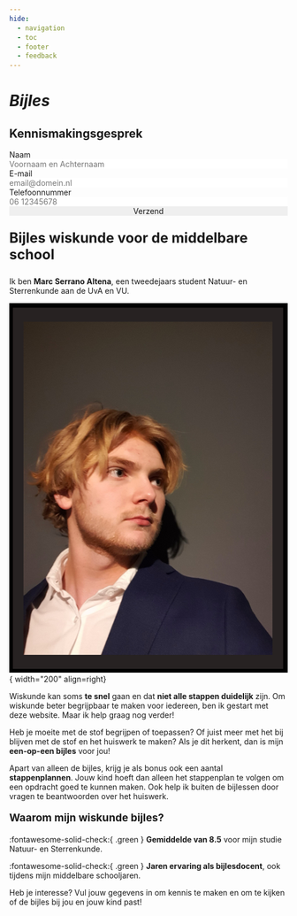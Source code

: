 ```yaml
---
hide:
  - navigation
  - toc
  - footer
  - feedback
---
```


# *Bijles*

<div class="form-container">
  <h2 class="form-title">Kennismakingsgesprek</h2>
  <form id="fs-frm" name="registratie-formulier" accept-charset="utf-8" action="https://formspree.io/f/mbjnoanw" method="post">
    <fieldset id="fs-frm-inputs">
      <label for="full-name">Naam</label>
      <input type="text" name="name" id="full-name" placeholder="Voornaam en Achternaam" required="" fdprocessedid="3ln1lj">
      <label for="email-address">E-mail</label>
      <input type="email" name="_replyto" id="email-address" placeholder="email@domein.nl" required="" fdprocessedid="w2s8ja">
      <label for="phone-number">Telefoonnummer</label>
      <input type="tel" name="phone" id="phone-number" placeholder="06 12345678" required="" fdprocessedid="r39vu">
      <input type="hidden" name="_subject" id="email-subject" value="Registratieformulier Inzending">
    </fieldset>
    <input type="submit" value="Verzend" fdprocessedid="626xzu">
  </form>
</div>  
<style>
/* reset */
#fs-frm input,
#fs-frm select,
#fs-frm textarea,
#fs-frm fieldset,
#fs-frm optgroup,
#fs-frm #card-element:disabled {
  font-family: inherit;
  font-size: 100%;
  color: inherit;
  border: none;
  border-radius: 0;
  display: block;
  width: 100%;
  padding: 0;
  margin: 0;
  -webkit-appearance: none;
  -moz-appearance: none;
}

#fs-frm label,
#fs-frm legend,
#fs-frm ::placeholder {
  font-size: .825rem;
  margin-bottom: .5rem;
  padding-top: .2rem;
  display: flex;
  align-items: baseline;
}

/* border, padding, margin, width */
#fs-frm input,
#fs-frm select,
#fs-frm textarea,
#fs-frm #card-element {
  border: 1px solid rgba(0, 0, 0, 0.2);
  background-color: rgba(230, 230, 230, 0.9);
  padding: .75em 1rem;
  margin-bottom: 1.5rem;
}

#fs-frm input:focus,
#fs-frm select:focus,
#fs-frm textarea:focus {
  background-color: white;
  outline-style: solid;
  outline-width: thin;
  outline-color: gray;
  outline-offset: -1px;
}

#fs-frm [type="text"],
#fs-frm [type="email"],
#fs-frm [type="password"],
#fs-frm textarea, /* Fix: Include textarea for notes */
#fs-frm [type="number"] {
  width: 100%;
  color: black; /* Set text color to black for input fields */
}

#fs-frm [type="button"],
#fs-frm [type="submit"],
#fs-frm [type="reset"] {
  width: auto;
  cursor: pointer;
  -webkit-appearance: button;
  -moz-appearance: button;
  appearance: button;
  color: white; /* Set text color to white for button text */
  background-color: rgb(6, 143, 115); /* Set background color to teal for the button */
  border: none;
  padding: .75em 1rem;
}

#fs-frm [type="button"]:focus,
#fs-frm [type="submit"]:focus,
#fs-frm [type="reset"]:focus {
  outline: none;
}

#fs-frm [type="submit"],
#fs-frm [type="reset"] {
  margin-bottom: 0;
}

#fs-frm [type="submit"],
#fs-frm [type="reset"] {
  margin-bottom: 0;
  transition: background-color 0.3s ease; /* Add transition for smooth color change */
}

#fs-frm [type="submit"]:hover,
#fs-frm [type="reset"]:hover {
  background-color: rgb(6, 170, 140); /* Set the highlight color when hovering */
}

#fs-frm input[type="tel"] {
  width: 100%;
  color: black; /* Set text color to black for phone number input */
}

#fs-frm select {
  text-transform: none;
}

#fs-frm [type="checkbox"] {
  -webkit-appearance: checkbox;
  -moz-appearance: checkbox;
  appearance: checkbox;
  display: inline-block;
  width: auto;
  margin: 0 .5em 0 0 !important;
}

#fs-frm [type="radio"] {
  -webkit-appearance: radio;
  -moz-appearance: radio;
  appearance: radio;
}

/* address, locale */
#fs-frm fieldset.locale input[name="city"],
#fs-frm fieldset.locale select[name="state"],
#fs-frm fieldset.locale input[name="postal-code"] {
  display: inline;
}

#fs-frm fieldset.locale input[name="city"] {
  width: 52%;
}

#fs-frm fieldset.locale select[name="state"],
#fs-frm fieldset.locale input[name="postal-code"] {
  width: 20%;
}

#fs-frm fieldset.locale input[name="city"],
#fs-frm fieldset.locale select[name="state"] {
  margin-right: 3%;
}

/* Disable Chrome Autofill styling */
#fs-frm input:-webkit-autofill,
#fs-frm textarea:-webkit-autofill,
#fs-frm select:-webkit-autofill {
    -webkit-box-shadow: 0 0 0 1000px white inset !important; /* Override default blue background */
    -webkit-text-fill-color: black !important; /* Override default black text color */
}

.form-container {
  float: right; /* Float the container to the right */
  max-width: 400px;
  margin: 0 0 20px 20px; /* Add margin for spacing */
  padding: 20px;
  border: 1px solid rgb(125, 125, 125);
  border-radius: 8px;
}

.form-container h2 {
  color: white; /* Set the text color of the title to red */
  font-size: 1.2rem;
  font-weight: bold; /* Add this line to make the title bold */
  margin: 0 0 20px 0;
}

</style>

**<p style="text-align: left;font-size:25px;">Bijles wiskunde voor de middelbare school</p>**

Ik ben **Marc Serrano Altena**, een tweedejaars student Natuur- en Sterrenkunde aan de UvA en VU.

![Foto Marc Serrano Altena](assets/images/general/Marc_Serrano_Altena_photo.png){ width="200" align=right}

Wiskunde kan soms **te snel** gaan en dat **niet alle stappen duidelijk** zijn. Om wiskunde beter begrijpbaar te maken voor iedereen, ben ik gestart met deze website. Maar ik help graag nog verder!

Heb je moeite met de stof begrijpen of toepassen? Of juist meer met het bij blijven met de stof en het huiswerk te maken? Als je dit herkent, dan is mijn **een-op-een bijles** voor jou! 

Apart van alleen de bijles, krijg je als bonus ook een aantal **stappenplannen**. Jouw kind hoeft dan alleen het stappenplan te volgen om een opdracht goed te kunnen maken. Ook help ik buiten de bijlessen door vragen te beantwoorden over het huiswerk. 

<!-- De **eerste 5 leerlingen help ik volledig gratis**. En ik garandeer dat jouw kind voor de volgende toets **2 cijferpunten hoger** haalt dan zijn of haar gemiddelde. En anders dan blijf ik volledig gratis doorgaan met de bijles totdat het wel lukt. De eerste **drie plekken zijn al gevult**, dus ik help nu **nog maar 2 leerlingen gratis** voordat de prijs omhoog gaat.  -->


<!-- 
Woon jij in Zaandam en heb jij moeite met wiskunde op de middelbare school? Misschien dat de stof te snel gaat of juist dat de uitleg vaag is? 

Dit kan er voor zorgen dat je blijft zitten, maar ook dat je later minder kunt verdienen. Gemiddeld kan dit €20 000  per jaar minder zijn. 

Op je hele leven verdien je dan in totaal €800 000 minder. En dit zou echt zonde zijn, vooral wanneer er een oplossing voor is. 

Met de In 6-Weken Twee-Punten-Hoger Training kan jij twee cijferpunten hoger halen voor de volgende toets. En niet alleen dat, voor de eerste 5 mensen is dit volledig gratis, maar er zijn nog twee plekken beschikbaar. , dus heb je interesse? Stuur dan een bericht naar: 

0638391419
 -->

**<p style="text-align: left;font-size:19px;">Waarom mijn wiskunde bijles?</p>**

:fontawesome-solid-check:{ .green }  **Gemiddelde van 8.5** voor mijn studie Natuur- en Sterrenkunde.

:fontawesome-solid-check:{ .green }  **Jaren ervaring als bijlesdocent**, ook tijdens mijn middelbare schooljaren.

Heb je interesse? Vul jouw gegevens in om kennis te maken en om te kijken of de bijles bij jou en jouw kind past!